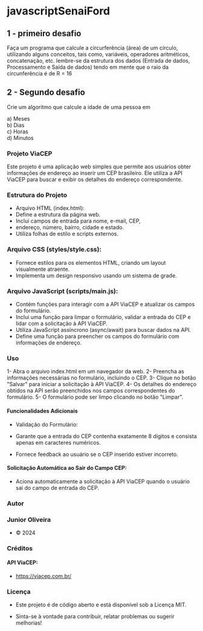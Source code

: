 # javascriptSenaiFord

## 1 - primeiro desafio 
Faça um programa que calcule a circurferência (área) de um círculo,
utilizando alguns conceitos, tais como,
variáveis, operadores aritméticos, concatenação, etc. 
lembre-se da estrutura dos dados (Entrada de dados, Processamento e Saída de dados)
tendo em mente que o raio da circunferência é de R = 16

## 2 - Segundo desafio 

Crie um algoritmo que calcule a idade de uma pessoa em 

a) Meses <br>
b) Dias <br>
c) Horas <br>
d) Minutos <br>


### Projeto ViaCEP
Este projeto é uma aplicação web simples que permite aos usuários obter informações de endereço ao inserir um CEP brasileiro. Ele utiliza a API ViaCEP para buscar e exibir os detalhes do endereço correspondente.

### Estrutura do Projeto

- Arquivo HTML (index.html):
- Define a estrutura da página web.
- Inclui campos de entrada para nome, e-mail, CEP, 
- endereço, número, bairro, cidade e estado.
- Utiliza folhas de estilo e scripts externos.

### Arquivo CSS (styles/style.css):

- Fornece estilos para os elementos HTML, criando um layout visualmente atraente.
- Implementa um design responsivo usando um sistema de grade.

### Arquivo JavaScript (scripts/main.js):

- Contém funções para interagir com a API ViaCEP e atualizar os campos do formulário.
- Inclui uma função para limpar o formulário, validar a entrada do CEP e lidar com a solicitação à API ViaCEP.
- Utiliza JavaScript assíncrono (async/await) para buscar dados na API.
- Define uma função para preencher os campos do formulário com informações de endereço.

### Uso

1- Abra o arquivo index.html em um navegador da web.
2- Preencha as informações necessárias no formulário, incluindo o CEP.
3- Clique no botão "Salvar" para iniciar a solicitação à API ViaCEP.
4- Os detalhes do endereço obtidos na API serão preenchidos nos campos correspondentes do formulário.
5- O formulário pode ser limpo clicando no botão "Limpar".

#### Funcionalidades Adicionais

- Validação do Formulário:

- Garante que a entrada do CEP contenha exatamente 8 dígitos e consista apenas em caracteres numéricos.
- Fornece feedback ao usuário se o CEP inserido estiver incorreto.

#### Solicitação Automática ao Sair do Campo CEP:

- Aciona automaticamente a solicitação à API ViaCEP quando o usuário sai do campo de entrada do CEP.

### Autor

### Junior Oliveira
- © 2024

### Créditos

#### API ViaCEP:
- https://viacep.com.br/

### Licença

- Este projeto é de código aberto e está disponível sob a Licença MIT.

- Sinta-se à vontade para contribuir, relatar problemas ou sugerir melhorias!